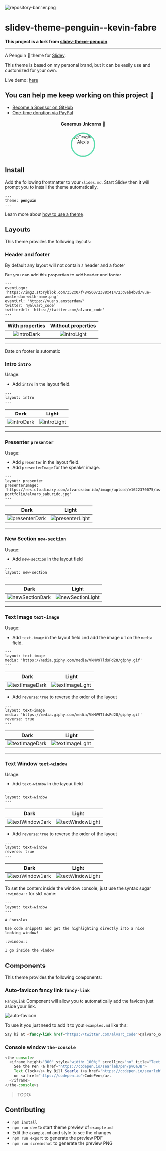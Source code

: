 ![repository-banner.png](https://res.cloudinary.com/alvarosaburido/image/upload/v1612193118/as-portfolio/Repo_Banner_kexozw.png)

# slidev-theme-penguin--kevin-fabre

**This project is a fork from [slidev-theme-penguin](https://github.com/alvarosabu/slidev-theme-penguin)**.

---
<!-- [![NPM version](https://img.shields.io/npm/v/slidev-theme-penguin?color=3AB9D4&label=)](https://www.npmjs.com/package/slidev-theme-penguin) -->

A Penguin 🐧  theme for [Slidev](https://github.com/slidevjs/slidev).

This theme is based on my personal brand, but it can be easily use and customized for your own.

<!--
run `npm run dev` to check out the slides for more details of how to start writing a theme
-->

<!--
put some screenshots here to demonstrate your theme,
-->


Live demo: [here](https://slidev-theme-penguin.alvarosaburido.dev/)

## You can help me keep working on this project 💚

- [Become a Sponsor on GitHub](https://github.com/sponsors/alvarosaburido)
- [One-time donation via PayPal](https://paypal.me/alvarosaburido)

<h4 align="center">Generous Unicorns 🦄</h4>

<p align="center">
  <a href="https://github.com/OmgImAlexis" target="_blank" rel="noopener noreferrer" ">
    <img src="https://avatars.githubusercontent.com/u/6525926?v=4" height="72px"  style="border-radius: 100%; overflow: hidden; border: 4px solid #5EDCAE" alt="OmgImAlexis">
  </a>
</p>


## Install

Add the following frontmatter to your `slides.md`. Start Slidev then it will prompt you to install the theme automatically.

<pre><code>---
theme: <b>penguin</b>
---</code></pre>

Learn more about [how to use a theme](https://sli.dev/themes/use).

## Layouts

This theme provides the following layouts:

### Header and footer

By default any layout will not contain a header and a footer

But you can add this properties to add header and footer

```
---
eventLogo: 'https://img2.storyblok.com/352x0/f/84560/2388x414/23d8eb4b8d/vue-amsterdam-with-name.png'
eventUrl: 'https://vuejs.amsterdam/'
twitter: '@alvaro_code'
twitterUrl: 'https://twitter.com/alvaro_code'
---
```
With properties            | Without properties 
:-------------------------:|:-------------------------:
![introDark](./screenshots/dark/intro.png) | ![introLight](./screenshots/dark/04.png)

---

Date on footer is automatic

### Intro `intro`

Usage:

- Add `intro` in the layout field.

```
---
layout: intro
---
```

Dark                       | Light
:-------------------------:|:-------------------------:
![introDark](./screenshots/dark/intro.png) | ![introLight](./screenshots/light/intro.png)

---

### Presenter `presenter`

Usage:

- Add `presenter` in the layout field.
- Add `presenterImage` for the speaker image.

```
---
layout: presenter
presenterImage: 'https://res.cloudinary.com/alvarosaburido/image/upload/v1622370075/as-portfolio/alvaro_saburido.jpg'
---
```

Dark                       | Light
:-------------------------:|:-------------------------:
![presenterDark](./screenshots/dark/presenter.png) | ![presenterLight](./screenshots/light/presenter.png)

---

### New Section `new-section`

Usage:

- Add `new-section` in the layout field.

```
---
layout: new-section
---
```

Dark                       | Light
:-------------------------:|:-------------------------:
![newSectionDark](./screenshots/dark/new-section.png) | ![newSectionLight](./screenshots/light/new-section.png)

---


### Text Image `text-image`

Usage:

- Add `text-image` in the layout field and add the image url on the `media` field.

```
---
layout: text-image
media: 'https://media.giphy.com/media/VkMV9TldsPd28/giphy.gif'
---
```

Dark                       | Light
:-------------------------:|:-------------------------:
![textImageDark](./screenshots/dark/text-image.png) | ![textImageLight](./screenshots/light/text-image.png)

- Add `reverse:true` to reverse the order of the layout


```
---
layout: text-image
media: 'https://media.giphy.com/media/VkMV9TldsPd28/giphy.gif'
reverse: true
---
```
Dark                       | Light
:-------------------------:|:-------------------------:
![textImageDark](./screenshots/dark/text-image-reverse.png) | ![textImageLight](./screenshots/light/text-image-reverse.png)
---

### Text Window `text-window`

Usage:

- Add `text-window` in the layout field.

```
---
layout: text-window
---
```

Dark                       | Light
:-------------------------:|:-------------------------:
![textWindowDark](./screenshots/dark/text-window.png) | ![textWindowLight](./screenshots/light/text-window.png)

- Add `reverse:true` to reverse the order of the layout


```
---
layout: text-window
reverse: true
---
```
Dark                       | Light
:-------------------------:|:-------------------------:
![textWindowDark](./screenshots/dark/text-window-reverse.png) | ![textWindowLight](./screenshots/light/text-window-reverse.png)

To set the content inside the window console, just use the syntax sugar `::window::` for slot name:

```
---
layout: text-window
---

# Consoles

Use code snippets and get the highlighting directly into a nice looking window!

::window::

I go inside the window

```

## Components

This theme provides the following components:

### Auto-favicon fancy link `fancy-link`

`FancyLink` Component will allow you to automatically add the favicon just aside your link.

![auto-favicon](./screenshots/fancy-link-component.png)

To use it you just need to add it to your `examples.md` like this:

```markdown
Say hi at <fancy-link href="https://twitter.com/alvaro_code">@alvaro_code</fancy-link>
```

### Console window `the-console`


```ts
<the-console>
  <iframe height="300" style="width: 100%;" scrolling="no" title="Text Clock" src="https://codepen.io/searleb/embed/pvQaJB?default-tab=html%2Cresult" frameborder="no" loading="lazy" allowtransparency="true" allowfullscreen="true">
    See the Pen <a href="https://codepen.io/searleb/pen/pvQaJB">
    Text Clock</a> by Bill Searle (<a href="https://codepen.io/searleb">@searleb</a>)
    on <a href="https://codepen.io">CodePen</a>.
  </iframe>
</the-console>s
```


> TODO:

## Contributing

- `npm install`
- `npm run dev` to start theme preview of `example.md`
- Edit the `example.md` and style to see the changes
- `npm run export` to generate the preview PDF
- `npm run screenshot` to generate the preview PNG
